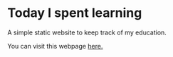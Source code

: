 # Today I spent learning

A simple static website to keep track of my education.

You can visit this webpage [here.](https://archhaze24.github.io/todayispentlearning/main.html)
